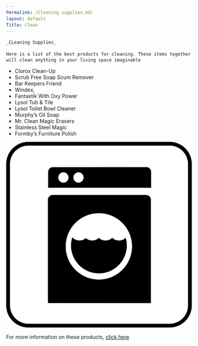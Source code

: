 ```yaml
---
Permalink: /Cleaning supplies.md/
layout: default
Title: Clean
---
```



	_CLeaning Supplies_
	
	Here is a list of the best products for cleaning. These items together will clean anything in your living space imaginable 

	

- Clorox Clean-Up 
- Scrub Free Soap Scum Remover 
- Bar Keepers Friend 
- Windex, 
- Fantastik With Oxy Power 
- Lysol Tub & Tile 
- Lysol Toilet Bowl Cleaner 
-  Murphy’s Oil Soap 
- Mr. Clean Magic Erasers 
- Stainless Steel Magic 
- Formby’s Furniture Polish

![](/Images/washer.png)


For more information on these products, [click here](https://household-tips.thefuntimesguide.com/2008/05/best_cleaning_products.php)
